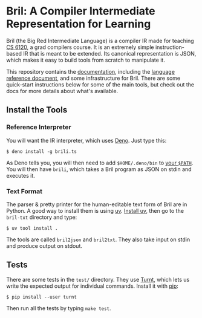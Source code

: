 Bril: A Compiler Intermediate Representation for Learning
=========================================================

Bril (the Big Red Intermediate Language) is a compiler IR made for teaching [CS 6120][cs6120], a grad compilers course.
It is an extremely simple instruction-based IR that is meant to be extended.
Its canonical representation is JSON, which makes it easy to build tools from scratch to manipulate it.

This repository contains the [documentation][docs], including the [language reference document][langref], and some infrastructure for Bril.
There are some quick-start instructions below for some of the main tools, but
check out the docs for more details about what's available.

[docs]: https://capra.cs.cornell.edu/bril/
[langref]: https://capra.cs.cornell.edu/bril/lang/index.html
[brilts]: https://github.com/sampsyo/bril/blob/master/bril-ts/bril.ts


Install the Tools
-----------------

### Reference Interpreter

You will want the IR interpreter, which uses [Deno][].
Just type this:

    $ deno install -g brili.ts

As Deno tells you, you will then need to add `$HOME/.deno/bin` to [your `$PATH`][path].
You will then have `brili`, which takes a Bril program as JSON on stdin and executes it.

[deno]: https://deno.land
[path]: https://unix.stackexchange.com/a/26059/61192

### Text Format

The parser & pretty printer for the human-editable text form of Bril are in Python.
A good way to install them is using [uv][].
[Install uv][uv-install], then go to the `bril-txt` directory and type:

    $ uv tool install .

The tools are called `bril2json` and `bril2txt`.
They also take input on stdin and produce output on stdout.


Tests
-----

There are some tests in the `test/` directory.
They use [Turnt][], which lets us write the expected output for individual commands.
Install it with [pip][]:

    $ pip install --user turnt

Then run all the tests by typing `make test`.

[pip]: https://packaging.python.org/tutorials/installing-packages/
[cs6120]: https://www.cs.cornell.edu/courses/cs6120/2020fa/
[turnt]: https://github.com/cucapra/turnt
[uv]: https://docs.astral.sh/uv/
[uv-install]: https://docs.astral.sh/uv/getting-started/installation/
